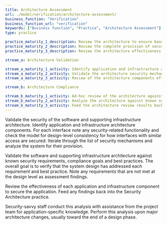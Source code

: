 ```yaml
---
title: Architecture Assessment
url: ./model/verification/architecture-assessment/
business_function: "Verification"
business_function_url: "verification"
keywords: ["Business function", "Practice", "Architecture Assessment"]
type: practice

practice_maturity_1_description: Review the architecture to ensure baseline mitigations are in place for known risks.
practice_maturity_2_description: Review the complete provision of security mechanisms in the architecture.
practice_maturity_3_description: Review the architecture effectiveness and feedback results to improve the security architecture.

stream_a: Architecture Validation

stream_a_maturity_1_activity: Identify application and infrastructure architecture components
stream_a_maturity_2_activity: Validate the architecture security mechanisms
stream_a_maturity_3_activity: Review of the architecture components effectiveness

stream_b: Architecture Compliance

stream_b_maturity_1_activity: Ad-hoc review of the architecture against compliance requirements
stream_b_maturity_2_activity: Analyze the architecture against known security requirements and best practices
stream_b_maturity_3_activity: Feed the architecture review results back into the enterprise architecture, organisation design principles & patterns, security solutions and reference architectures.
---
```


Validate the security of the software and supporting infrastructure architecture. Identify application and infrastructure architecture components. For each interface note any security-related functionality and check the model for design-level consistency for how interfaces with similar access are secured. Iterate through the list of security mechanisms and analyze the system for their provision.

Validate the software and supporting infrastructure architecture against known security requirements, compliance goals and best practices. The overall goal is to verify that the system design has addressed each requirement and best practice. Note any requirements that are not met at the design level as assessment findings.

Review the effectiveness of each application and infrastructure component to secure the application. Feed any findings back into the Security Architecture practice.

Security-savvy staff conduct this analysis with assistance from the project team for application-specific knowledge. Perform this analysis upon major architecture changes, usually toward the end of a design phase.

